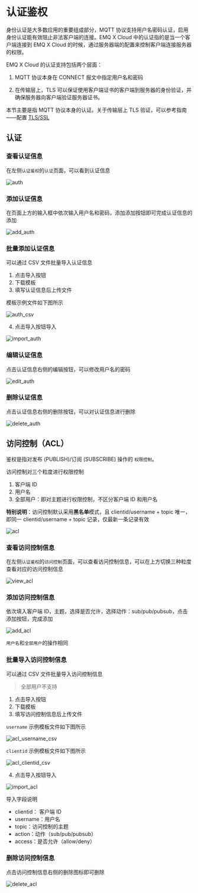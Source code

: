 # 认证鉴权

身份认证是大多数应用的重要组成部分，MQTT 协议支持用户名密码认证，启用身份认证能有效阻止非法客户端的连接。EMQ X Cloud 中的认证指的是当一个客户端连接到 EMQ X  Cloud 的时候，通过服务器端的配置来控制客户端连接服务器的权限。

EMQ X Cloud 的认证支持包括两个层面：

1. MQTT 协议本身在 CONNECT 报文中指定用户名和密码

2. 在传输层上，TLS 可以保证使用客户端证书的客户端到服务器的身份验证，并确保服务器向客户端验证服务器证书。

本节主要是指 MQTT 协议本身的认证。关于传输层上 TLS 验证，可以参考指南——配置 [TLS/SSL](./tls_ssl.md)



## 认证

### 查看认证信息

在左侧`认证鉴权`的`认证`页面，可以看到认证信息

![auth](./_assets/auth.png)

### 添加认证信息

在页面上方的输入框中依次输入用户名和密码，添加添加按钮即可完成认证信息的添加

![add_auth](./_assets/add_auth.png)

### 批量添加认证信息

可以通过 CSV 文件批量导入认证信息

1. 点击导入按钮
2. 下载模板
3.    填写认证信息后上传文件
   
   模板示例文件如下图所示

   ![auth_csv](./_assets/auth_csv.png)

4.    点击导入按钮导入

   ![import_auth](./_assets/import_auth.png)

### 编辑认证信息

点击认证信息右侧的编辑按钮，可以修改用户名的密码

![edit_auth](./_assets/edit_auth.png)

### 删除认证信息

点击认证信息右侧的删除按钮，可以对认证信息进行删除

![delete_auth](./_assets/delete_auth.png)



## 访问控制（ACL）

鉴权是指对发布 (PUBLISH)/订阅 (SUBSCRIBE) 操作的 `权限控制`。

访问控制对三个粒度进行权限控制

1. 客户端 ID
2. 用户名
3. 全部用户：即对主题进行权限控制，不区分客户端 ID 和用户名

**特别说明**：访问控制默认采用**黑名单**模式，且 clientid/username + topic 唯一，即同一 clientid/username + topic 记录，仅最新一条记录有效

![acl](./_assets/acl.png)

### 查看访问控制信息

在左侧`认证鉴权`的`访问控制`页面，可以查看访问控制信息，可以在上方切换三种粒度查看对应的访问控制信息

![view_acl](./_assets/view_acl.png)

### 添加访问控制信息

依次填入客户端 ID，主题，选择是否允许，选择动作：sub/pub/pubsub，点击添加按钮，完成添加

![add_acl](./_assets/add_acl.png)

`用户名`和`全部用户`的操作相同

### 批量导入访问控制信息

可以通过 CSV 文件批量导入访问控制信息

> 全部用户不支持

1. 点击导入按钮
2. 下载模板
3.    填写访问控制信息后上传文件
   
   `username` 示例模板文件如下图所示

   ![acl_username_csv](./_assets/acl_username_csv.png)

   `clientid` 示例模板文件如下图所示

   ![acl_clientid_csv](./_assets/acl_clientid_csv.png)

4.    点击导入按钮导入
      
   ![import_acl](./_assets/import_acl.png)

导入字段说明

- clientid： 客户端 ID
- username：用户名
- topic：访问控制的主题
- action：动作（sub/pub/pubsub）
- access：是否允许（allow/deny）

### 删除访问控制信息

点击访问控制信息右侧的删除图标即可删除

![delete_acl](./_assets/delete_acl.png)